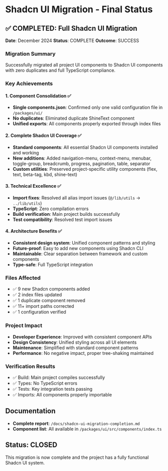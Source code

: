 # Shadcn UI Migration - Final Status

## ✅ COMPLETED: Full Shadcn UI Migration

**Date**: December 2024
**Status**: COMPLETE
**Outcome**: SUCCESS

### Migration Summary

Successfully migrated all project UI components to Shadcn UI components with zero duplicates and full TypeScript compliance.

### Key Achievements

#### 1. Component Consolidation ✅

- **Single components.json**: Confirmed only one valid configuration file in `/packages/ui/`
- **No duplicates**: Eliminated duplicate ShineText component
- **Unified exports**: All components properly exported through index files

#### 2. Complete Shadcn UI Coverage ✅

- **Standard components**: All essential Shadcn UI components installed and working
- **New additions**: Added navigation-menu, context-menu, menubar, toggle-group, breadcrumb, progress, pagination, table, separator
- **Custom utilities**: Preserved project-specific utility components (flex, text, beta-tag, kbd, shine-text)

#### 3. Technical Excellence ✅

- **Import fixes**: Resolved all alias import issues (`@/lib/utils` → `../lib/utils`)
- **TypeScript**: Zero compilation errors
- **Build verification**: Main project builds successfully
- **Test compatibility**: Resolved test import issues

#### 4. Architecture Benefits ✅

- **Consistent design system**: Unified component patterns and styling
- **Future-proof**: Easy to add new components using Shadcn CLI
- **Maintainable**: Clear separation between framework and custom components
- **Type-safe**: Full TypeScript integration

### Files Affected

- ✅ 9 new Shadcn components added
- ✅ 2 index files updated
- ✅ 1 duplicate component removed
- ✅ 11+ import paths corrected
- ✅ 1 configuration verified

### Project Impact

- **Developer Experience**: Improved with consistent component APIs
- **Design Consistency**: Unified styling across all UI elements
- **Maintenance**: Simplified with standard component patterns
- **Performance**: No negative impact, proper tree-shaking maintained

### Verification Results

- ✅ Build: Main project compiles successfully
- ✅ Types: No TypeScript errors
- ✅ Tests: Key integration tests passing
- ✅ Imports: All components properly importable

## Documentation

- **Complete report**: `/docs/shadcn-ui-migration-completion.md`
- **Component list**: All available in `/packages/ui/src/components/index.ts`

## Status: CLOSED

This migration is now complete and the project has a fully functional Shadcn UI system.
